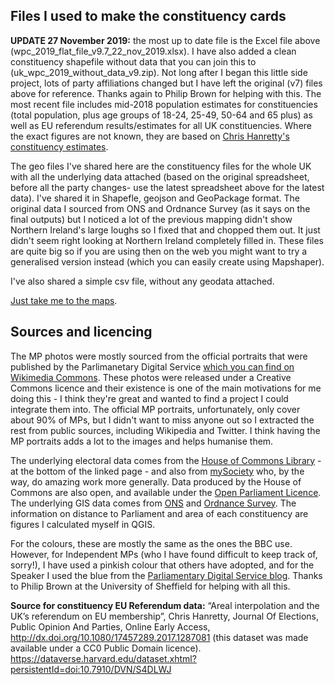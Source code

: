 ## Files I used to make the constituency cards

**UPDATE 27 November 2019:** the most up to date file is the Excel file above (wpc_2019_flat_file_v9.7_22_nov_2019.xlsx). I have also added a clean constituency shapefile without data that you can join this to (uk_wpc_2019_without_data_v9.zip). Not long after I began this little side project, lots of party affiliations changed but I have left the original (v7) files above for reference. Thanks again to Philip Brown for helping with this. The most recent file includes mid-2018 population estimates for constituencies (total population, plus age groups of 18-24, 25-49, 50-64 and 65 plus) as well as EU referendum results/estimates for all UK constituencies. Where the exact figures are not known, they are based on [Chris Hanretty's constituency estimates](https://medium.com/@chrishanretty/final-estimates-of-the-leave-vote-or-areal-interpolation-and-the-uks-referendum-on-eu-membership-5490b6cab878).

The geo files I've shared here are the constituency files for the whole UK with all the underlying data attached (based on the original spreadsheet, before all the party changes- use the latest spreadsheet above for the latest data). I've shared it in Shapefle, geojson and GeoPackage format. The original data I sourced from ONS and Ordnance Survey (as it says on the final outputs) but I noticed a lot of the previous mapping didn't show Northern Ireland's large loughs so I fixed that and chopped them out. It just didn't seem right looking at Northern Ireland completely filled in. These files are quite big so if you are using then on the web you might want to try a generalised version instead (which you can easily create using Mapshaper).

I've also shared a simple csv file, without any geodata attached.

[Just take me to the maps](https://drive.google.com/drive/folders/1xPneIJtI4xWQhJ8TrxsCGHjGRcqCybKa?usp=sharing).


## Sources and licencing
The MP photos were mostly sourced from the official portraits that were published by the Parlimanetary Digital Service [which you can find on Wikimedia Commons](https://commons.wikimedia.org/wiki/Category:Official_United_Kingdom_Parliamentary_photographs_2017). These photos were released under a Creative Commons licence and their existence is one of the main motivations for me doing this - I think they're great and wanted to find a project I could integrate them into. The official MP portraits, unfortunately, only cover about 90% of MPs, but I didn't want to miss anyone out so I extracted the rest from public sources, including Wikipedia and Twitter. I think having the MP portraits adds a lot to the images and helps humanise them.

The underlying electoral data comes from the [House of Commons Library](https://researchbriefings.parliament.uk/ResearchBriefing/Summary/CBP-7979) - at the bottom of the linked page - and also from  [mySociety](https://www.mysociety.org/wehelpyou/see-a-list-of-every-mp-in-parliament/) who, by the way, do amazing work more generally. Data produced by the House of Commons are also open, and available under the [Open Parliament Licence](https://www.parliament.uk/site-information/copyright-parliament/open-parliament-licence/). The underlying GIS data comes from [ONS](http://geoportal.statistics.gov.uk/) and [Ordnance Survey](https://www.ordnancesurvey.co.uk/opendatadownload/products.html). The information on distance to Parliament and area of each constituency are figures I calculated myself in QGIS. 

For the colours, these are mostly the same as the ones the BBC use. However, for Independent MPs (who I have found difficult to keep track of, sorry!), I have used a pinkish colour that others have adopted, and for the Speaker I used the blue from the [Parliamentary Digital Service blog](https://pds.blog.parliament.uk/). Thanks to Philip Brown at the University of Sheffield for helping with all this.

**Source for constituency EU Referendum data:** “Areal interpolation and the UK’s referendum on EU membership”, Chris Hanretty, Journal Of Elections, Public Opinion And Parties, Online Early Access, http://dx.doi.org/10.1080/17457289.2017.1287081 (this dataset was made available under a CC0 Public Domain licence). https://dataverse.harvard.edu/dataset.xhtml?persistentId=doi:10.7910/DVN/S4DLWJ
